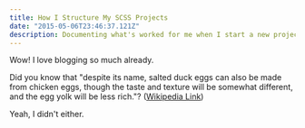 ```yaml
---
title: How I Structure My SCSS Projects
date: "2015-05-06T23:46:37.121Z"
description: Documenting what's worked for me when I start a new project that uses SCSS. From handy mixins to useful variables, I'm hoping this helps other devs new to the language.
---
```


Wow! I love blogging so much already.

Did you know that "despite its name, salted duck eggs can also be made from
chicken eggs, though the taste and texture will be somewhat different, and the
egg yolk will be less rich."?
([Wikipedia Link](https://en.wikipedia.org/wiki/Salted_duck_egg))

Yeah, I didn't either.
